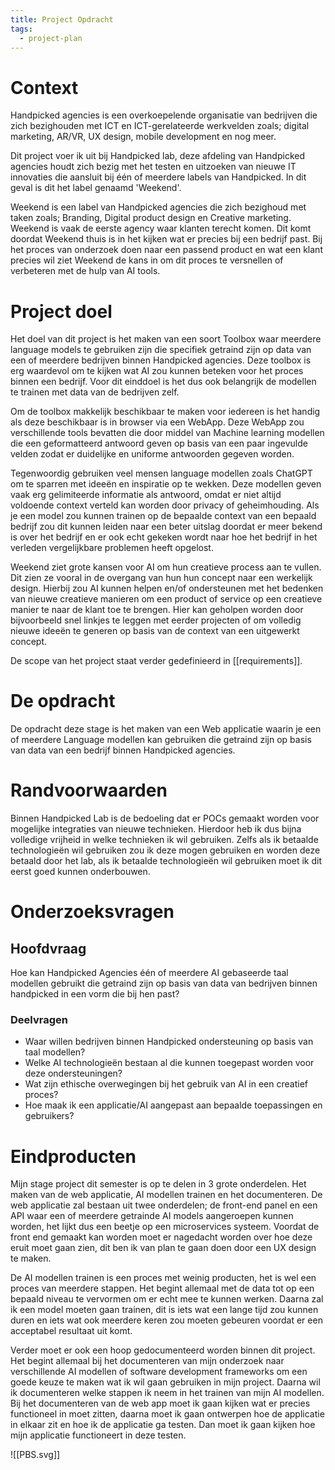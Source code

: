 ```yaml
---
title: Project Opdracht
tags:
  - project-plan
---
```


# Context 
Handpicked agencies is een overkoepelende organisatie van bedrijven die zich bezighouden met ICT en ICT-gerelateerde werkvelden zoals; digital marketing, AR/VR, UX design, mobile development en nog meer.

Dit project voer ik uit bij Handpicked lab, deze afdeling van Handpicked agencies houdt zich bezig met het testen en uitzoeken van nieuwe IT innovaties die aansluit bij één of meerdere labels van Handpicked. In dit geval is dit het label genaamd 'Weekend'. 

Weekend is een label van Handpicked agencies die zich bezighoud met taken zoals; Branding, Digital product design en Creative marketing. Weekend is vaak de eerste agency waar klanten terecht komen. Dit komt doordat Weekend thuis is in het kijken wat er precies bij een bedrijf past. Bij het proces van onderzoek doen naar een passend product en wat een klant precies wil ziet Weekend de kans in om dit proces te versnellen of verbeteren met de hulp van AI tools. 

# Project doel
Het doel van dit project is het maken van een soort Toolbox waar meerdere language models te gebruiken zijn die specifiek getraind zijn op data van een of meerdere bedrijven binnen Handpicked agencies. Deze toolbox is erg waardevol om te kijken wat AI zou kunnen beteken voor het proces binnen een bedrijf. Voor dit einddoel is het dus ook belangrijk de modellen te trainen met data van de bedrijven zelf. 

Om de toolbox makkelijk beschikbaar te maken voor iedereen is het handig als deze beschikbaar is in browser via een WebApp. Deze WebApp zou verschillende tools bevatten die door middel van Machine learning modellen die een geformatteerd antwoord geven op basis van een paar ingevulde velden zodat er duidelijke en uniforme antwoorden gegeven worden.

Tegenwoordig gebruiken veel mensen language modellen zoals ChatGPT om te sparren met ideeën en inspiratie op te wekken. Deze modellen geven vaak erg gelimiteerde informatie als antwoord, omdat er niet altijd voldoende context verteld kan worden door privacy of geheimhouding. Als je een model zou kunnen trainen op de bepaalde context van een bepaald bedrijf zou dit kunnen leiden naar een beter uitslag doordat er meer bekend is over het bedrijf en er ook echt gekeken wordt naar hoe het bedrijf in het verleden vergelijkbare problemen heeft opgelost.

Weekend ziet grote kansen voor AI om hun creatieve process aan te vullen. Dit zien ze vooral in de overgang van hun hun concept naar een werkelijk design. Hierbij zou AI kunnen helpen en/of ondersteunen met het bedenken van nieuwe creatieve manieren om een product of service op een creatieve manier te naar de klant toe te brengen. Hier kan geholpen worden door bijvoorbeeld snel linkjes te leggen met eerder projecten of om volledig nieuwe ideeën te generen op basis van de context van een uitgewerkt concept. 

De scope van het project staat verder gedefinieerd in [[requirements]].

# De opdracht
De opdracht deze stage is het maken van een Web applicatie waarin je een of meerdere Language modellen kan gebruiken die getraind zijn op basis van data van een bedrijf binnen Handpicked agencies.

# Randvoorwaarden
Binnen Handpicked Lab is de bedoeling dat er POCs gemaakt worden voor mogelijke integraties van nieuwe technieken. Hierdoor heb ik dus bijna volledige vrijheid in welke technieken ik wil gebruiken. Zelfs als ik betaalde technologieën wil gebruiken zou ik deze mogen gebruiken en worden deze betaald door het lab, als ik betaalde technologieën wil gebruiken moet ik dit eerst goed kunnen onderbouwen.

# Onderzoeksvragen
## Hoofdvraag
Hoe kan Handpicked Agencies één of meerdere AI gebaseerde taal modellen gebruikt die getraind zijn op basis van data van bedrijven binnen handpicked in een vorm die bij hen past?
### Deelvragen
- Waar willen bedrijven binnen Handpicked ondersteuning op basis van taal modellen?
- Welke AI technologieën bestaan al die kunnen toegepast worden voor deze ondersteuningen?
- Wat zijn ethische overwegingen bij het gebruik van AI in een creatief proces?
- Hoe maak ik een applicatie/AI aangepast aan bepaalde toepassingen en gebruikers?

# Eindproducten
Mijn stage project dit semester is op te delen in 3 grote onderdelen. Het maken van de web applicatie, AI modellen trainen en het documenteren. De web applicatie zal bestaan uit twee onderdelen; de front-end panel en een API waar een of meerdere getrainde AI models aangeroepen kunnen worden, het lijkt dus een beetje op een microservices systeem. Voordat de front end gemaakt kan worden moet er nagedacht worden over hoe deze eruit moet gaan zien, dit ben ik van plan te gaan doen door een UX design te maken. 

De AI modellen trainen is een proces met weinig producten, het is wel een proces van meerdere stappen. Het begint allemaal met de data tot op een bepaald niveau te vervormen om er echt mee te kunnen werken. Daarna zal ik een model moeten gaan trainen, dit is iets wat een lange tijd zou kunnen duren en iets wat ook meerdere keren zou moeten gebeuren voordat er een acceptabel resultaat uit komt. 

Verder moet er ook een hoop gedocumenteerd worden binnen dit project. Het begint allemaal bij het documenteren van mijn onderzoek naar verschillende AI modellen of software development frameworks om een goede keuze te maken wat ik wil gaan gebruiken in mijn project. Daarna wil ik documenteren welke stappen ik neem in het trainen van mijn AI modellen. Bij het documenteren van de web app moet ik gaan kijken wat er precies functioneel in moet zitten, daarna moet ik gaan ontwerpen hoe de applicatie in elkaar zit en hoe ik de applicatie ga testen. Dan moet ik gaan kijken hoe mijn applicatie functioneert in deze testen.

![[PBS.svg]]